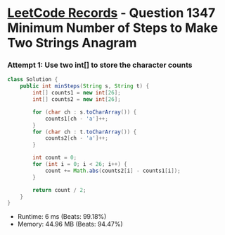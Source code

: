# [LeetCode Records](../../README.md) - Question 1347 Minimum Number of Steps to Make Two Strings Anagram

### Attempt 1: Use two int[] to store the character counts
```java
class Solution {
    public int minSteps(String s, String t) {
        int[] counts1 = new int[26];
        int[] counts2 = new int[26];

        for (char ch : s.toCharArray()) {
            counts1[ch - 'a']++;
        }
        for (char ch : t.toCharArray()) {
            counts2[ch - 'a']++;
        }

        int count = 0;
        for (int i = 0; i < 26; i++) {
            count += Math.abs(counts2[i] - counts1[i]);
        }

        return count / 2;
    }
}
```
- Runtime: 6 ms (Beats: 99.18%)
- Memory: 44.96 MB (Beats: 94.47%)

<br>
